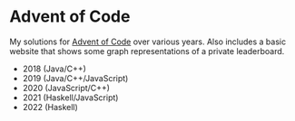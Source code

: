# Advent of Code

My solutions for [Advent of Code](https://adventofcode.com/) over various years. Also includes a basic website that shows some graph representations of a private leaderboard.
- 2018 (Java/C++)
- 2019 (Java/C++/JavaScript)
- 2020 (JavaScript/C++)
- 2021 (Haskell/JavaScript)
- 2022 (Haskell)
